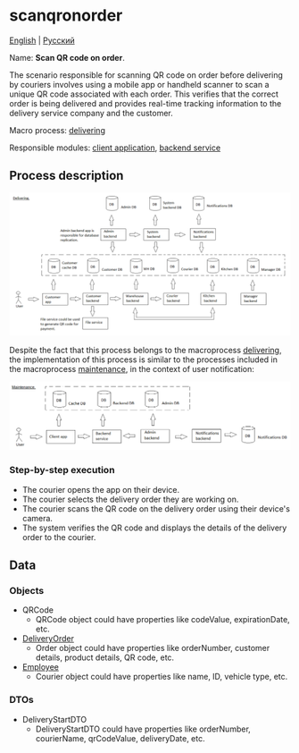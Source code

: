 # scanqronorder

[English](scanqronorder.md) | [Русский](scanqronorder.ru.md)

Name: **Scan QR code on order**.

The scenario responsible for scanning QR code on order before delivering by couriers involves using a mobile app or handheld scanner to scan a unique QR code associated with each order. 
This verifies that the correct order is being delivered and provides real-time tracking information to the delivery service company and the customer.

Macro process: [delivering](../../macroprocesses/delivering.md)

Responsible modules: [client application](../../frontend/courierclient.md), [backend service](../../backend/courierbackend.md)

## Process description

![delivering_overall](../../img/delivering_overall.png)

Despite the fact that this process belongs to the macroprocess [delivering](../../macroprocesses/delivering.ru.md), the implementation of this process is similar to the processes included in the macroprocess [maintenance](../../macroprocesses/maintenance.ru.md), in the context of user notification:

![maintenance_overall](../../img/maintenance_overall.png)

### Step-by-step execution

- The courier opens the app on their device.
- The courier selects the delivery order they are working on.
- The courier scans the QR code on the delivery order using their device's camera.
- The system verifies the QR code and displays the details of the delivery order to the courier.

## Data 

### Objects

- QRCode
    - QRCode object could have properties like codeValue, expirationDate, etc. 
- [DeliveryOrder](https://github.com/alexeysp11/workflow-lib/blob/main/src/Models/Business/BusinessDocuments/DeliveryOrder.cs)
    - Order object could have properties like orderNumber, customer details, product details, QR code, etc. 
- [Employee](https://github.com/alexeysp11/workflow-lib/blob/main/src/Models/Business/InformationSystem/Employee.cs)
    - Courier object could have properties like name, ID, vehicle type, etc. 

### DTOs

- DeliveryStartDTO
    - DeliveryStartDTO could have properties like orderNumber, courierName, qrCodeValue, deliveryDate, etc.
